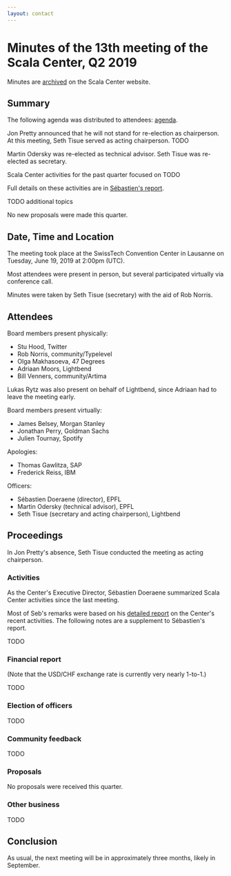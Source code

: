```yaml
---
layout: contact
---
```


# Minutes of the 13th meeting of the Scala Center, Q2 2019

Minutes are [archived](https://scala.epfl.ch/records.html) on the
Scala Center website.

## Summary

The following agenda was distributed to attendees:
[agenda](https://github.com/scalacenter/advisoryboard/blob/master/agendas/013-2019-q2.md).

Jon Pretty announced that he will not stand for re-election as
chairperson.  At this meeting, Seth Tisue served as acting
chairperson.  TODO

Martin Odersky was re-elected as technical advisor.  Seth Tisue was
re-elected as secretary.

Scala Center activities for the past quarter focused on
TODO

Full details on these activities are in
[Sébastien's report](./2019-06-19-june-19-2019.pdf).

TODO additional topics

No new proposals were made this quarter.

## Date, Time and Location

The meeting took place at the SwissTech Convention Center in Lausanne
on Tuesday, June 19, 2019 at 2:00pm (UTC).

Most attendees were present in person, but several participated
virtually via conference call.

Minutes were taken by Seth Tisue (secretary) with the aid of Rob
Norris.

## Attendees

Board members present physically:

* Stu Hood, Twitter
* Rob Norris, community/Typelevel
* Olga Makhasoeva, 47 Degrees
* Adriaan Moors, Lightbend
* Bill Venners, community/Artima

Lukas Rytz was also present on behalf of Lightbend, since Adriaan had
to leave the meeting early.

Board members present virtually:

* James Belsey, Morgan Stanley
* Jonathan Perry, Goldman Sachs
* Julien Tournay, Spotify

Apologies:

* Thomas Gawlitza, SAP
* Frederick Reiss, IBM

Officers:

* Sébastien Doeraene (director), EPFL
* Martin Odersky (technical advisor), EPFL
* Seth Tisue (secretary and acting chairperson), Lightbend

## Proceedings

In Jon Pretty's absence, Seth Tisue conducted the meeting
as acting chairperson.

### Activities

As the Center's Executive Director, Sébastien Doeraene summarized
Scala Center activities since the last meeting.

Most of Seb's remarks were based on his [detailed report](./2019-06-19-june-19-2019.pdf)
on the Center's recent activities.  The following notes are a
supplement to Sébastien's report.

TODO

### Financial report

(Note that the USD/CHF exchange rate is currently very nearly 1-to-1.)

TODO

### Election of officers

TODO

### Community feedback

TODO

### Proposals

No proposals were received this quarter.

### Other business

TODO

## Conclusion

As usual, the next meeting will be in approximately three months,
likely in September.
